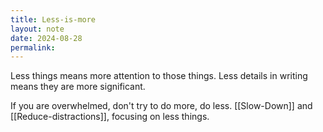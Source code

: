 ```yaml
---
title: Less-is-more
layout: note
date: 2024-08-28
permalink:
---
```


Less things means more attention to those things. Less details in writing means they are more significant.

If you are overwhelmed, don't try to do more, do less. [[Slow-Down]] and [[Reduce-distractions]], focusing on less things.

